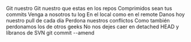 Git nuestro
Git nuestro que estas en los repos  Comprimidos sean tus commits
Venga a nosotros tu log
En el local como en el remote
Danos hoy nuestro pull de cada día
Perdona nuestros conflictos
Como también perdonamos los de otros geeks  No nos dejes caer en detached HEAD
y líbranos de SVN
git commit --amend